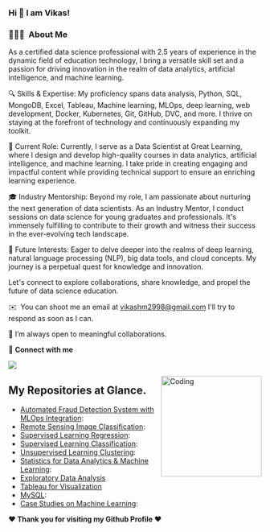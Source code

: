 ### Hi 👋 I am Vikas!

### 👨🏻‍💻 &nbsp;About Me
As a certified data science professional with 2.5 years of experience in the dynamic field of education technology, I bring a versatile skill set and a passion for driving innovation in the realm of data analytics, artificial intelligence, and machine learning.

🔍 Skills & Expertise:
My proficiency spans data analysis, Python, SQL, MongoDB, Excel, Tableau, Machine learning, MLOps, deep learning, web development, Docker, Kubernetes, Git, GitHub, DVC, and more. I thrive on staying at the forefront of technology and continuously expanding my toolkit.

💼 Current Role:
Currently, I serve as a Data Scientist at Great Learning, where I design and develop high-quality courses in data analytics, artificial intelligence, and machine learning. I take pride in creating engaging and impactful content while providing technical support to ensure an enriching learning experience.

🎓 Industry Mentorship:
Beyond my role, I am passionate about nurturing the next generation of data scientists. As an Industry Mentor, I conduct sessions on data science for young graduates and professionals. It's immensely fulfilling to contribute to their growth and witness their success in the ever-evolving tech landscape.

🚀 Future Interests:
Eager to delve deeper into the realms of deep learning, natural language processing (NLP), big data tools, and cloud concepts. My journey is a perpetual quest for knowledge and innovation.

Let's connect to explore collaborations, share knowledge, and propel the future of data science education.

✉️ &nbsp;You can shoot me an email at vikashm2998@gmail.com I'll try to respond as soon as I can.

👯 I’m always open to meaningful collaborations.

<summary>🤝 <b>Connect with me</b></summary>

<p align = "center">


  

[<img src="https://img.shields.io/badge/linkedin-%230077B5.svg?&style=for-the-badge&logo=linkedin&logoColor=white" />](https://www.linkedin.com/in/vikashm66/)



<img align="right" alt="Coding" width="200" height="200" src="https://media.giphy.com/media/VTtANKl0beDFQRLDTh/giphy.gif">
  
## My Repositories at Glance.
- [Automated Fraud Detection System with MLOps Integration](https://github.com/VikasHM66/Automated-Fraud-Detection-System-with-MLOps-Integration):
- [Remote Sensing Image Classification](https://github.com/VikasHM66/Remote-Sensing-Image-Classification):
- [Supervised Learning Regression](https://github.com/VikasHM66/Supervised-Learning-Regression):
- [Supervised Learning Classification](https://github.com/VikasHM66/Supervised-Learning-Classification):
- [Unsupervised Learning Clustering](https://github.com/VikasHM66/Unsupervised-learning):
- [Statistics for Data Analytics & Machine Learning](https://github.com/VikasHM66/STATISTICS):
- [Exploratory Data Analysis](https://github.com/VikasHM66/EDA)
- [Tableau for Visualization](https://github.com/VikasHM66/Tableau) 
- [MySQL](https://github.com/VikasHM66/MySQL-Part-1):
- [Case Studies on Machine Learning](https://github.com/VikasHM66/Case-studies):
 
<b>❤️ Thank you for visiting my Github Profile ❤️</b>
</div>
